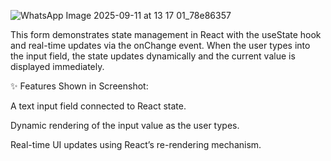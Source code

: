 ![WhatsApp Image 2025-09-11 at 13 17 01_78e86357](https://github.com/user-attachments/assets/9f41bcd7-341a-450d-8b4c-d5927c29748c)


This form demonstrates state management in React with the useState hook and real-time updates via the onChange event. When the user types into the input field, the state updates dynamically and the current value is displayed immediately.

✨ Features Shown in Screenshot:

A text input field connected to React state.

Dynamic rendering of the input value as the user types.

Real-time UI updates using React’s re-rendering mechanism.


